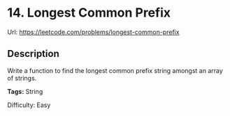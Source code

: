 # 14. Longest Common Prefix
Url: <https://leetcode.com/problems/longest-common-prefix>

## Description
Write a function to find the longest common prefix string amongst an array of strings. 

**Tags:** String

Difficulty: Easy